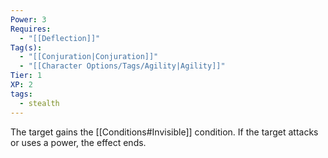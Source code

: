 ```yaml
---
Power: 3
Requires:
  - "[[Deflection]]"
Tag(s):
  - "[[Conjuration|Conjuration]]"
  - "[[Character Options/Tags/Agility|Agility]]"
Tier: 1
XP: 2
tags:
  - stealth
---
```


The target gains the [[Conditions#Invisible]] condition. If the target attacks or uses a power, the effect ends.